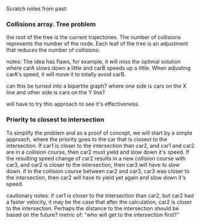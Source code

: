 Scratch notes from past:

### Collisions array. Tree problem

the root of the tree is the current trajectories. The number of collisions represents the number of the node.
Each leaf of the tree is an adjustment that reduces the number of collisions.

notes:
The idea has flaws, for example, it will miss the optimal solution where carA slows down a little and carB speeds up a little. When adjusting carA's speed, it will move it to totally avoid carB.

can this be turned into a bipartite graph? where one side is cars on the X line and other side is cars on the Y line?

will have to try this approach to see it's effectiveness.

### Priority to closest to intersection

To simplify the problem and as a proof of concept, we will start by a simple approach, where the priority goes to the car that is closest to the intersection.
If car1 is closer to the intersection than car2, and car1 and car2 are in a collision course, then car2 must yield and slow down it's speed.
If the resulting speed change of car2 results in a new collision course with car3, and car2 is closer to the intersection, then car3 will have to slow down.
if in the collision course between car2 and car3, car3 was closer to the intersection, then car2 will have to yield yet again and slow down it's speed.

cautionary notes:
if car1 is closer to the intersection than car2, but car2 had a faster velocity, it may be the case that after the calculation, car2 is closer to the intersection. Perhaps the distance to the intersection should be based on the future? metric of: "who will get to the intersection first?"